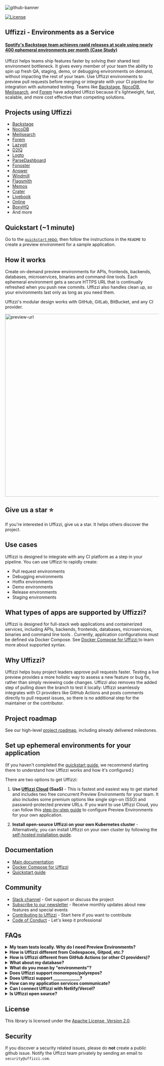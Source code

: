 
![github-banner](https://user-images.githubusercontent.com/7218230/191119628-4d39c65d-465f-4011-9370-d53d7b54d8cc.png)

[![License](https://img.shields.io/badge/License-Apache%202.0-blue.svg)](https://opensource.org/licenses/Apache-2.0)

## Uffizzi - Environments as a Service

#### [Spotify's Backstage team achieves rapid releases at scale using nearly 400 ephemeral environments per month (Case Study)](https://www.uffizzi.com/ephemeral-environments)

Uffizzi helps teams ship features faster by solving their shared test environment bottleneck. It gives every member of your team the ability to spin up fresh QA, staging, demo, or debugging environments on demand, without impacting the rest of your team. Use Uffizzi environments to preview pull requests before merging or integrate with your CI pipeline for integration with automated testing. Teams like [Backstage](), [NocoDB](), [Meilisearch](), and [Forem]() have adopted Uffizzi because it's lightweight, fast, scalable, and more cost effective than competing solutions.

## Projects using Uffizzi
- [Backstage]()  
- [NocoDB]()  
- [Meilisearch]()  
- [Forem]()  
- [Lazygit]()  
- [D2IQ]()  
- [Logto]()  
- [ParseDashboard]()  
- [Fonoster]()  
- [Answer]()  
- [Windmill]()
- [Flagsmith]()  
- [Memos]()  
- [Crater]()  
- [Livebook]()  
- [Online]()  
- [BoxyHQ]()  
- And more

## Quickstart (~1 minute)

Go to the [`quickstart` repo](https://github.com/UffizziCloud/quickstart#uffizzi-quickstart--1-minute), then follow the instructions in the `README` to create a preview environment for a sample application.

## How it works
Create on-demand preview environments for APIs, frontends, backends, databases, microservices, binaries and command-line tools. Each ephemeral environment gets a secure HTTPS URL that is continually refreshed when you push new commits. Uffizzi also handles clean up, so your environments last only as long as you need them.  

Uffizzi's modular design works with GitHub, GitLab, BitBucket, and any CI provider.

<img width="600" alt="preview-url" src="https://user-images.githubusercontent.com/7218230/194924634-391aff82-8adf-473b-800e-a20dcdab82dd.png">

## Give us a star ⭐️
If you're interested in Uffizzi, give us a star. It helps others discover the project.

## Use cases

Uffizzi is designed to integrate with any CI platform as a step in your pipeline. You can use Uffizzi to rapidly create:  

- Pull request environments  
- Debugging environments  
- Hotfix environments  
- Demo environments  
- Release environments
- Staging environments  

## What types of apps are supported by Uffizzi?

Uffizzi is designed for full-stack web applications and containerized services, including APIs, backends, frontends, databases, microservices, binaries and command line tools . Currently, application configurations must be defined via Docker Compose. See [Docker Compose for Uffizzi ](https://docs.uffizzi.com/references/compose-spec/) to learn more about supported syntax.

## Why Uffizzi?

Uffizzi helps busy project leaders approve pull requests faster. Testing a live preview provides a more holistic way to assess a new feature or bug fix, rather than simply reviewing code changes. Uffizzi also removes the added step of pulling down the branch to test it locally: Uffizzi seamlessly integrates with CI providers like GitHub Actions and posts comments directly to pull request issues, so there is no additional step for the maintainer or the contributor.

## Project roadmap

See our high-level [project roadmap](https://github.com/orgs/UffizziCloud/projects/2/views/1?layout=board), including already delivered milestones.

## Set up ephemeral environments for your application

(If you haven't completed the [quickstart guide](https://github.com/UffizziCloud/quickstart), we recommend starting there to understand how Uffizzi works and how it's configured.)  

There are two options to get Uffizzi:  

1. **Use [Uffizzi Cloud](https://uffizzi.com) (SaaS)** - This is fastest and easiest way to get started and includes two free concurrent Preview Environments for your team. It also includes some premium options like single sign-on (SSO) and password-protected preview URLs. If you want to use Uffizzi Cloud, you can follow this [step-by-step guide](https://docs.uffizzi.com/set-up-uffizzi-for-your-application) to configure Preview Environments for your own application.  

2. **Install open-source Uffizzi on your own Kubernetes cluster** - Alternatively, you can install Uffizzi on your own cluster by following the [self-hosted installation guide](INSTALL.md).

## Documentation

- [Main documentation](https://docs.uffizzi.com)
- [Docker Compose for Uffizzi ](https://docs.uffizzi.com/references/compose-spec/)
- [Quickstart guide](https://github.com/UffizziCloud/quickstart)

## Community

- [Slack channel](https://join.slack.com/t/uffizzi/shared_invite/zt-ffr4o3x0-J~0yVT6qgFV~wmGm19Ux9A) - Get support or discuss the project  
- [Subscribe to our newsletter](http://eepurl.com/hsws0b) - Receive monthly updates about new features and special events  
- [Contributing to Uffizzi](CONTRIBUTING.md) - Start here if you want to contribute
- [Code of Conduct](CODE_OF_CONDUCT.md) - Let's keep it professional

## FAQs

<details><summary><b>My team tests locally. Why do I need Preview Environments?</b></summary>
<ol>
  <li>Preview Environments more closely resemble production. Uffizzi deploys images built from your CI pipeline—similar to the ones deployed to a production environment. Uffizzi Preview Environments also include a full network stack, including a domain and TLS certificate.</li>
  <li>Preview Environments provide a quality gate to help keep dirty code out of your main branch. Teams can test new features or bug fixes in clean, isolated environments.</li>
  <li>Public preview URLs allow every stakeholder on a team to review features and bug fixes. This helps shorten the feedback loop between developer and reviewer/tester, resulting in faster releases.</li>
</ol>
</details>

<details><summary><b>How is Uffizzi different from Codespaces, Gitpod, etc.?</b></summary>
<p>Codespaces, Gitpod, and similar tools provide development environments hosted in the cloud. They let you open code editors like VS Code in your browser and make it easy to standardize development environments for your whole team. They can also provide developers access to more powerful machines than typically available on a laptop or desktop.</p>

<p>Uffizzi, by contrast, is downstream of these tools—i.e., Uffizzi Preview Environments are intended to be used once your code is ready for review. When added to your CI pipeline, Uffizzi will create a Preview Environment after a pull request is opened. Uffizzi works with whatever development method you choose—whether local or with cloud-based development environments like Gitpod or Codespaces.</p>

<p>Uffizzi is most useful for peer review, team leaders, QA, or anyone testing branches before they're merged with a shared branch such as main or master. </p>
</details>

<details><summary><b>How is Uffizzi different from GitHub Actions (or other CI providers)?</b></summary>
Uffizzi does not replace GitHub Actions or any other CI provider. Uffizzi previews are meant to be added as a step in your existing CI pipeline, after your container images are built and pushed to a container registry.
</details>

<details><summary><b>What about my database?</b></summary>
<p>All services defined by your Docker Compose file are deployed to Preview Environments as containers—this includes databases, caches, and other datastores. This means that even if you use a managed database service like Amazon RDS for production, you should use a database <i>image</i> in your Compose (See <a href="https://github.com/UffizziCloud/quickstart/blob/fc0afa8c7b62c342bdf5fda8f5dc5b25c7a23dab/docker-compose.uffizzi.yml#L14-L23">this example</a> that uses a <code>postgres</code> image from Docker Hub).</p>

<p>If your application requires test data, you will need to seed your database when your Preview Environment is created. Here are two methods for seeding databases:</p>
<ol>
  <li>Load an SQL dump file upon container initialization.</li>
  <li>Use a language/framework-specific migration tool such as <code>db:migrate</code> for Rails or <code>manage.py loaddata</code> for Django.</li>
</ol>  

<a href="https://www.uffizzi.com/preview-environments-guide/database-seeding">Learn more about database seeding in Uffizzi</a>
</details>

<details><summary><b>What do you mean by "environments"?</b></summary>
Uffizzi Preview Environments are deployed upon Kubernetes. Uffizzi performs a translation from Compose to Kubernetes, where your application is deployed as a Pod to an isolated Namespace within a cluster. This abstraction helps reduce a team's infrastructure footprint and associated overhead. Uffizzi also creates a unique hostname for each Preview Environment and provision a TLS certificate. Each Preview Environment exposes one socket that can receive HTTP traffic. Every container defined by your Compose can communicate with each other on an internal network via <code>localhost</code>. Application instances that belong to different Preview Environments may only communicate via the public Internet. See the <a href="./INSTALL.md">self-hosted installation guide</a> for more architecture details.
</details>

<details><summary><b>Does Uffizzi support monorepos/polyrepos?</b></summary>
Yes. Your CI pipeline will typically include a series of <code>build</code>/<code>push</code> steps for each of the components of your application. Uffizzi just needs to know the fully qualified container registry URL for where to find these built images.
</details>

<details><summary><b>Does Uffizzi support _____________?</b></summary>
Uffizzi is container-centric, so in general, if your application can be containerized, described with Docker Compose, and accepts HTTP traffic, Uffizzi can preview it. Uffizzi supports web applications, microservices, databases, binaries, and command-line tools.
</details>

<details><summary><b>How can my application services communicate?</b></summary>
Just like when you run <code>docker-compose up</code> locally, all the <code>services</code> defined in your Compose share a local network and can communicate via <code>localhost</code>. Application instances that belong to different Preview Environments may only communicate via the public Internet.
</details>

<details><summary><b>Can I connect Uffizzi with Netlify/Vercel?</b></summary>
Yes. While Uffizzi supports full-stack previews, some users who already leverage frontend platforms like <a href="https://www.netlify.com">Netlify</a> or <a href="https://vercel.com">Vercel</a> want to add Uffizzi previews for their APIs/backend. For help configuring this scenario see:  
<ul>
  <li><a href="https://github.com/UffizziCloud/netlify-uffizzi-previews">Netlify + Uffizzi</a></li>  
  <li><a href="https://github.com/UffizziCloud/foodadvisor">Vercel + Uffizzi</a></li>
</ul>
</details>

<details><summary><b>Is Uffizzi open source?</b></summary>
Yes. If you have access to a Kubernetes cluster, you can install Uffizzi via Helm. Follow the <a href="INSTALL.md">self-hosted installation guide</a>.
</details>

## License

This library is licensed under the [Apache License, Version 2.0](LICENSE).

## Security

If you discover a security related issues, please do **not** create a public github issue. Notify the Uffizzi team privately by sending an email to `security@uffizzi.com`.
